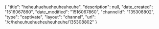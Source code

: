 {
    "title": "heheuhuehueheuheuheuhe",
    "description": null,
    "date_created": "1516067860",
    "date_modified": "1516067860",
    "channelid": "135308802",
    "type": "captivate",
    "layout": "channel",
    "url": "\/c\/heheuhuehueheuheuheuhe\/135308802"
}